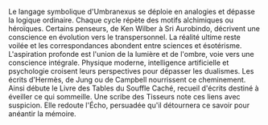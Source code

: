 Le langage symbolique d'Umbranexus se déploie en analogies et dépasse la logique ordinaire.
Chaque cycle répète des motifs alchimiques ou héroïques.
Certains penseurs, de Ken Wilber à Sri Aurobindo, décrivent une conscience en évolution vers le transpersonnel.
La réalité ultime reste voilée et les correspondances abondent entre sciences et ésotérisme.
L'aspiration profonde est l'union de la lumière et de l'ombre, voie vers une conscience intégrale.
Physique moderne, intelligence artificielle et psychologie croisent leurs perspectives pour dépasser les dualismes.
Les écrits d'Hermès, de Jung ou de Campbell nourrissent ce cheminement.
Ainsi débute le Livre des Tables du Souffle Caché, recueil d'écrits destiné à éveiller ce qui sommeille.
Une scribe des Tisseurs note ces liens avec suspicion.
Elle redoute l'Écho, persuadée qu'il détournera ce savoir pour anéantir la mémoire.
